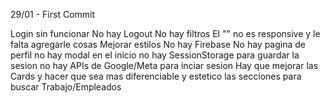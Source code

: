 29/01 - First Commit

Login sin funcionar
No hay Logout
No hay filtros
El "<Detalle/>" no es responsive y le falta agregarle cosas
Mejorar estilos
No hay Firebase
No hay pagina de perfil
no hay modal en el inicio
no hay SessionStorage para guardar la sesion
no hay APIs de Google/Meta para inciar sesion
Hay que mejorar las Cards y hacer que sea mas diferenciable y estetico las secciones para buscar Trabajo/Empleados